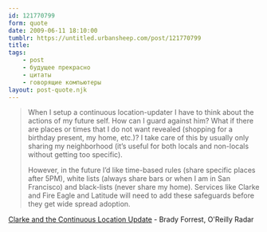 ```yaml
---
id: 121770799
form: quote
date: 2009-06-11 18:10:00
tumblr: https://untitled.urbansheep.com/post/121770799
title: 
tags:
    - post
    - будущее прекрасно
    - цитаты
    - говорящие компьютеры
layout: post-quote.njk
---
```


<blockquote>
<p>When I setup a continuous location-updater I have to think about the actions of my future self. How can I guard against him? What if there are places or times that I do not want revealed (shopping for a birthday present, my home, etc.)? I take care of this by usually only sharing my neighborhood (it&rsquo;s useful for both locals and non-locals without getting too specific).</p>

<p>However, in the future I&rsquo;d like time-based rules (share specific places after 5PM), white lists (always share bars or when I am in San Francisco) and black-lists (never share my home). Services like Clarke and Fire Eagle and Latitude will need to add these safeguards before they get wide spread adoption.</p>
</blockquote>

<a href="http://radar.oreilly.com/2009/06/clarke-and-the-continuous-loca.html">Clarke and the Continuous Location Update</a> - Brady Forrest, O'Reilly Radar

